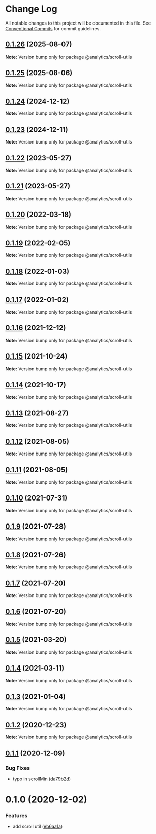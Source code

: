 # Change Log

All notable changes to this project will be documented in this file.
See [Conventional Commits](https://conventionalcommits.org) for commit guidelines.

## [0.1.26](https://github.com/DavidWells/analytics/compare/@analytics/scroll-utils@0.1.25...@analytics/scroll-utils@0.1.26) (2025-08-07)

**Note:** Version bump only for package @analytics/scroll-utils





## [0.1.25](https://github.com/DavidWells/analytics/compare/@analytics/scroll-utils@0.1.24...@analytics/scroll-utils@0.1.25) (2025-08-06)

**Note:** Version bump only for package @analytics/scroll-utils





## [0.1.24](https://github.com/DavidWells/analytics/tree/master/packages/analytics-util-scroll/compare/@analytics/scroll-utils@0.1.23...@analytics/scroll-utils@0.1.24) (2024-12-12)

**Note:** Version bump only for package @analytics/scroll-utils





## [0.1.23](https://github.com/DavidWells/analytics/tree/master/packages/analytics-util-scroll/compare/@analytics/scroll-utils@0.1.22...@analytics/scroll-utils@0.1.23) (2024-12-11)

**Note:** Version bump only for package @analytics/scroll-utils





## [0.1.22](https://github.com/DavidWells/analytics/tree/master/packages/analytics-util-scroll/compare/@analytics/scroll-utils@0.1.21...@analytics/scroll-utils@0.1.22) (2023-05-27)

**Note:** Version bump only for package @analytics/scroll-utils





## [0.1.21](https://github.com/DavidWells/analytics/tree/master/packages/analytics-util-scroll/compare/@analytics/scroll-utils@0.1.20...@analytics/scroll-utils@0.1.21) (2023-05-27)

**Note:** Version bump only for package @analytics/scroll-utils





## [0.1.20](https://github.com/DavidWells/analytics/tree/master/packages/analytics-util-scroll/compare/@analytics/scroll-utils@0.1.19...@analytics/scroll-utils@0.1.20) (2022-03-18)

**Note:** Version bump only for package @analytics/scroll-utils





## [0.1.19](https://github.com/DavidWells/analytics/tree/master/packages/analytics-util-scroll/compare/@analytics/scroll-utils@0.1.18...@analytics/scroll-utils@0.1.19) (2022-02-05)

**Note:** Version bump only for package @analytics/scroll-utils





## [0.1.18](https://github.com/DavidWells/analytics/tree/master/packages/analytics-util-scroll/compare/@analytics/scroll-utils@0.1.17...@analytics/scroll-utils@0.1.18) (2022-01-03)

**Note:** Version bump only for package @analytics/scroll-utils





## [0.1.17](https://github.com/DavidWells/analytics/tree/master/packages/analytics-util-scroll/compare/@analytics/scroll-utils@0.1.16...@analytics/scroll-utils@0.1.17) (2022-01-02)

**Note:** Version bump only for package @analytics/scroll-utils





## [0.1.16](https://github.com/DavidWells/analytics/tree/master/packages/analytics-util-scroll/compare/@analytics/scroll-utils@0.1.15...@analytics/scroll-utils@0.1.16) (2021-12-12)

**Note:** Version bump only for package @analytics/scroll-utils





## [0.1.15](https://github.com/DavidWells/analytics/tree/master/packages/analytics-util-scroll/compare/@analytics/scroll-utils@0.1.14...@analytics/scroll-utils@0.1.15) (2021-10-24)

**Note:** Version bump only for package @analytics/scroll-utils





## [0.1.14](https://github.com/DavidWells/analytics/tree/master/packages/analytics-util-scroll/compare/@analytics/scroll-utils@0.1.13...@analytics/scroll-utils@0.1.14) (2021-10-17)

**Note:** Version bump only for package @analytics/scroll-utils





## [0.1.13](https://github.com/DavidWells/analytics/tree/master/packages/analytics-util-scroll/compare/@analytics/scroll-utils@0.1.12...@analytics/scroll-utils@0.1.13) (2021-08-27)

**Note:** Version bump only for package @analytics/scroll-utils





## [0.1.12](https://github.com/DavidWells/analytics/tree/master/packages/analytics-util-scroll/compare/@analytics/scroll-utils@0.1.11...@analytics/scroll-utils@0.1.12) (2021-08-05)

**Note:** Version bump only for package @analytics/scroll-utils





## [0.1.11](https://github.com/DavidWells/analytics/tree/master/packages/analytics-util-scroll/compare/@analytics/scroll-utils@0.1.10...@analytics/scroll-utils@0.1.11) (2021-08-05)

**Note:** Version bump only for package @analytics/scroll-utils





## [0.1.10](https://github.com/DavidWells/analytics/tree/master/packages/analytics-util-scroll/compare/@analytics/scroll-utils@0.1.9...@analytics/scroll-utils@0.1.10) (2021-07-31)

**Note:** Version bump only for package @analytics/scroll-utils





## [0.1.9](https://github.com/DavidWells/analytics/compare/@analytics/scroll-utils@0.1.8...@analytics/scroll-utils@0.1.9) (2021-07-28)

**Note:** Version bump only for package @analytics/scroll-utils





## [0.1.8](https://github.com/DavidWells/analytics/compare/@analytics/scroll-utils@0.1.7...@analytics/scroll-utils@0.1.8) (2021-07-26)

**Note:** Version bump only for package @analytics/scroll-utils





## [0.1.7](https://github.com/DavidWells/analytics/compare/@analytics/scroll-utils@0.1.6...@analytics/scroll-utils@0.1.7) (2021-07-20)

**Note:** Version bump only for package @analytics/scroll-utils





## [0.1.6](https://github.com/DavidWells/analytics/compare/@analytics/scroll-utils@0.1.5...@analytics/scroll-utils@0.1.6) (2021-07-20)

**Note:** Version bump only for package @analytics/scroll-utils





## [0.1.5](https://github.com/DavidWells/analytics/compare/@analytics/scroll-utils@0.1.4...@analytics/scroll-utils@0.1.5) (2021-03-20)

**Note:** Version bump only for package @analytics/scroll-utils





## [0.1.4](https://github.com/DavidWells/analytics/compare/@analytics/scroll-utils@0.1.3...@analytics/scroll-utils@0.1.4) (2021-03-11)

**Note:** Version bump only for package @analytics/scroll-utils





## [0.1.3](https://github.com/DavidWells/analytics/compare/@analytics/scroll-utils@0.1.2...@analytics/scroll-utils@0.1.3) (2021-01-04)

**Note:** Version bump only for package @analytics/scroll-utils





## [0.1.2](https://github.com/DavidWells/analytics/compare/@analytics/scroll-utils@0.1.1...@analytics/scroll-utils@0.1.2) (2020-12-23)

**Note:** Version bump only for package @analytics/scroll-utils





## [0.1.1](https://github.com/DavidWells/analytics/compare/@analytics/scroll-utils@0.1.0...@analytics/scroll-utils@0.1.1) (2020-12-09)


### Bug Fixes

* typo in scrollMin ([da79b2d](https://github.com/DavidWells/analytics/commit/da79b2d))





# 0.1.0 (2020-12-02)


### Features

* add scroll util ([eb6aa1a](https://github.com/DavidWells/analytics/commit/eb6aa1a))

